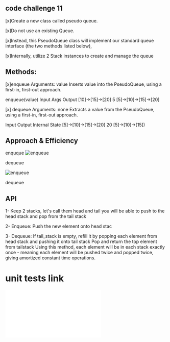 
## code challenge 11

[x]Create a new class called pseudo queue.

[x]Do not use an existing Queue.

[x]Instead, this PseudoQueue class will implement our standard queue interface (the two methods listed below),

[x]Internally, utilize 2 Stack instances to create and manage the queue

## Methods:
[x]enqueue Arguments: value Inserts value into the PseudoQueue, using a first-in, first-out approach.

enqueue(value)
Input	                       Args	                                              Output
[10]->[15]->[20]            	5	                                        [5]->[10]->[15]->[20]


[x] dequeue Arguments: none Extracts a value from the PseudoQueue, using a first-in, first-out approach.

Input	                           Output	                  Internal State
[5]->[10]->[15]->[20]	             20	                      [5]->[10]->[15])



 
## Approach & Efficiency
<!-- What approach did you take? Why? What is the Big O space/time for this approach? -->

enquque
![enqueue](/assets/enqueue.jpg)

dequeue

![enqueue](/assets/dequeue.jpg)

dequeue
## API
<!-- Description of each method publicly available to your Stack and Queue-->


1-  Keep 2 stacks, let's call them head and tail you will be
     able to push to the head stack and pop from the tail stack

2-  Enqueue:
           Push the new element onto head stac

3-   Dequeue:
          If tail_stack is empty, refill it by 
          popping each element from head stack and pushing it onto tail stack
          Pop and return the top element from tailstack
           Using this method, each element will be in each stack exactly once - meaning 
           each element will be pushed twice and popped twice, giving amortized constant time operations.


# unit tests link

![](tests/test_psudo_queue.py)